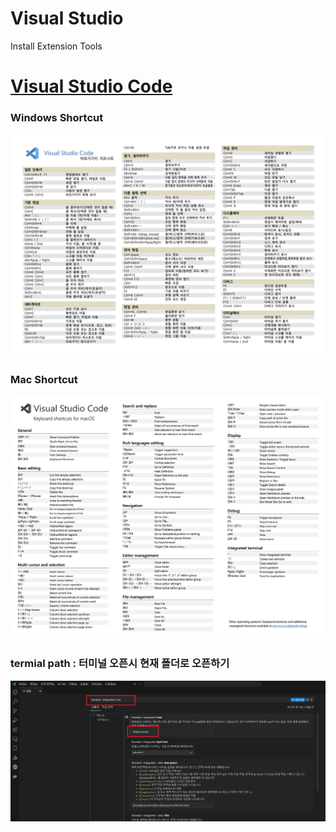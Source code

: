 # Visual Studio
Install Extension Tools


# [Visual Studio Code](./VisualStudioCode/README.md)   
### Windows Shortcut
![](./VisualStudioCode/vsc_window_shortcut.png)   

### Mac Shortcut
![](./VisualStudioCode/vsc_mac_shortcut.png)   

### termial path : 터미널 오픈시 현재 폴더로 오픈하기
![터미널 오픈시 현재 폴더로 오픈하기](./VisualStudioCode/Tip/vscode_termail_path.png)   
